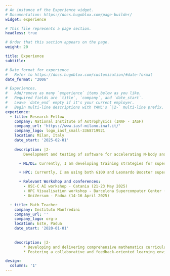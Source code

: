 ```yaml
---
# An instance of the Experience widget.
# Documentation: https://docs.hugoblox.com/page-builder/
widget: experience

# This file represents a page section.
headless: true

# Order that this section appears on the page.
weight: 20

title: Experience
subtitle:

# Date format for experience
#   Refer to https://docs.hugoblox.com/customization/#date-format
date_format: "2006"

# Experiences.
#   Add/remove as many `experience` items below as you like.
#   Required fields are `title`, `company`, and `date_start`.
#   Leave `date_end` empty if it's your current employer.
#   Begin multi-line descriptions with YAML's `|2-` multi-line prefix.
experience:
  - title: Research Fellow
    company: National Institute of Astrophysics (INAF - IASF)
    company_url: 'https://www.iasf-milano.inaf.it/'
    company_logo: logo_iasf_small-3368719921
    location: Milan, Italy
    date_start: '2025-02-01'
    
    description: |2-
        Development and testing of software for accelerating N-body and/or hydrodynamic simulations, generating synthetic data, and likelihood-free inference methods for applications in cosmology/astrophysics, using Machine/Deep Learning techniques.

      • ML/DL: Currently, I am developing training strategies for super-resolution of cosmological simulations,  via StyleGAN2 generative network, with high performace computing (HPC)

      • HPC: Currently, I am using both G100 and Leonardo Booster supercomputers @CINECA (Bologna). 

      • Relevant Workshop and conferences:
        - USC-C AI workshop - Catania (21-23 May 2025)
        - HPC Visualisation workshop - Barcelona Supercomputer Center (13- 14 May 2025)
        - UniVersum - Padua (14-16 April 2025)

  - title: Math Teacher
    company: Instituto Manfredini
    company_url: ''
    company_logo: org-x
    location: Este, Padua
    date_start: '2020-01-01'
    
    
    description: |2-
        * Developing and delivering comprehensive mathematics curriculum for students ranging from 18 to 50 years with different backgrounds 
        * Fostering a collaborative and feedback-oriented learning environment 

design:
  columns: '1'
---
```

